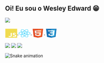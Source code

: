 ## Oi! Eu sou o Wesley Edward 😁

 <div>
  <a href="https://github.com/yelsew00">
  <img height="180em" src="https://media.licdn.com/dms/image/C4D03AQGTkFb9AwcE2w/profile-displayphoto-shrink_200_200/0/1565022794437?e=1695859200&v=beta&t=hquWBpp_8OdEoBHkqhSnpP5RwKW-uXiraUoUH8JdI-Y"/>
</div>
<div style="display: inline_block"><br>
  <img align="center" alt="Js" height="30" width="40" src="https://raw.githubusercontent.com/devicons/devicon/master/icons/javascript/javascript-plain.svg">
  <img align="center" alt="React" height="30" width="40" src="https://raw.githubusercontent.com/devicons/devicon/master/icons/react/react-original.svg">
  <img align="center" alt="HTML" height="30" width="40" src="https://raw.githubusercontent.com/devicons/devicon/master/icons/html5/html5-original.svg">
  <img align="center" alt="CSS" height="30" width="40" src="https://raw.githubusercontent.com/devicons/devicon/master/icons/css3/css3-original.svg">
</div>
 
 <br>
  
<div>
  <a href="https://instagram.com/its.edward" target="_blank"><img src="https://img.shields.io/badge/-Instagram-%23E4405F?style=for-the-badge&logo=instagram&logoColor=white" target="_blank"></a>
  <a href = "mailto:wesley_edward@hotmail.com"><img src="https://img.shields.io/badge/-Gmail-%23333?style=for-the-badge&logo=gmail&logoColor=white" target="_blank"></a>
  <a href="https://www.linkedin.com/in/wesley-edward" target="_blank"><img src="https://img.shields.io/badge/-LinkedIn-%230077B5?style=for-the-badge&logo=linkedin&logoColor=white" target="_blank"></a> 
 
  ![Snake animation](https://github.com/yelsew00/AboutMe/blob/main/cobrinha.yml)

</div>
